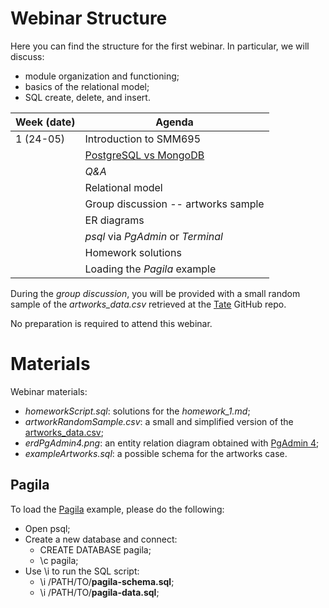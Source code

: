 # Webinar Structure

Here you can find the structure for the first webinar. In particular, we will
discuss:

* module organization and functioning;
* basics of the relational model;
* SQL create, delete, and insert.

| **Week (date)** | **Agenda**                                       |
|-----------------|--------------------------------------------------|
| 1 (24-05)       | Introduction to SMM695                           |
|                 | [PostgreSQL vs MongoDB](https://www.mongodb.com/compare/mongodb-postgresql) |
|                 | _Q&A_                                            |
|                 | Relational model                                 |
|                 | Group discussion -- artworks sample              |
|                 | ER diagrams                                      |
|                 | _psql_ via _PgAdmin_ or _Terminal_               |
|                 | Homework solutions                               |
|                 | Loading the _Pagila_ example                     |

During the _group discussion_, you will be provided with a small random sample of 
the _artworks_data.csv_ retrieved at the [Tate](https://github.com/tategallery/collection#usage) GitHub repo. 

No preparation is required to attend this webinar.

# Materials

Webinar materials:

* _homeworkScript.sql_: solutions for the _homework_1.md_;
* _artworkRandomSample.csv_: a small and simplified version of the [artworks_data.csv](https://github.com/tategallery/collection/blob/master/artwork_data.csv);
* _erdPgAdmin4.png_: an entity relation diagram obtained with [PgAdmin 4](https://www.pgadmin.org/docs/pgadmin4/6.9/erd_tool.html);
* _exampleArtworks.sql_: a possible schema for the artworks case.

## Pagila

To load the [Pagila](https://github.com/devrimgunduz/pagila) example, please do the following:

* Open psql;
* Create a new database and connect:
  * CREATE DATABASE pagila;
  * \c pagila;
* Use \i to run the SQL script:
  * \i /PATH/TO/**pagila-schema.sql**;
  * \i /PATH/TO/**pagila-data.sql**;